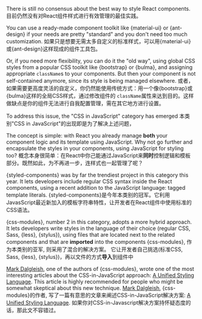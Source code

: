 There is still no consensus about the best way to style React components.
目前仍然没有对React组件样式进行有效管理的最佳实践。

You can use a ready-made component toolkit like {material-ui} or {ant-design} if your needs are pretty "standard" and you don't need too much customization.
如果只是想要无需太多自定义的标准样式，可以用{material-ui}或{ant-design}这样现成的组件工具包。

Or, if you need more flexibility, you can do it the "old way", using global CSS styles from a popular CSS toolkit like {bootstrap} or {bulma}, and assigning appropriate `className`s to your components. But then your component is not  self-contained anymore, since its style is being managed elsewhere.
或者，如果需要更高度灵活的自定义，你仍然能使用传统方式：用一个像{bootstrap}或{bulma}这样的全局CSS样式，通过修改组件的 `className`属性来达到目的。这样做缺点是你的组件无法进行自我配置管理，需在其它地方进行设置。

To address this issue, the "CSS in JavaScript" category has emerged
本类别"CSS in JavaScript"的出现即是为了解决上述问题，

The concept is simple: with React you already manage **both** your component logic and its template using JavaScript. Why not go further and encapsulate the styles in your components, using JavaScript for styling too?
概念本身很简单：在React中你己能通过JavaScript来**同时**控制逻辑和模板部分。既然如此，为不再进一步，连样式也一起管理了呢？

{styled-components} was by far the trendiest project in this category this year. It lets developers include regular CSS syntax inside the React components, using a recent addition to the JavaScript language: tagged template literals.
{styled-components}是今年本类别的冠军。它利用JavasScript最近新加入的模板字符串特性，让开发者在React组件中使用标准的CSS语法。

{css-modules}, number 2 in this category, adopts a more hybrid approach. It lets developers write styles in the language of their choice (regular CSS, Sass, {less}, {stylus}), using files that are located next to the related components and that are **imported** into the components
{css-modules}, 作为本类别的亚军, 则采用了混合的解决方案。 它让开发者自己挑选(标准CSS, Sass, {less}, {stylus})，再以文件的方式**导入**到组件中

[Mark Dalgleish](http://markdalgleish.com/), one of the authors of {css-modules}, wrote one of the most interesting articles about the CSS-in-JavaScript approach: [A Unified Styling Language](https://medium.com/seek-blog/a-unified-styling-language-d0c208de2660). This article is highly recommended for people who might be somewhat skeptical about this new technique.
[Mark Dalgleish](http://markdalgleish.com/), {css-modules}的作者, 写了一篇有意思的文章来阐述CSS-in-JavaScript解决方案: [A Unified Styling Language](https://medium.com/seek-blog/a-unified-styling-language-d0c208de2660). 如果你对CSS-in-Javascript解决方案持怀疑态度的话，那此文不容错过。
